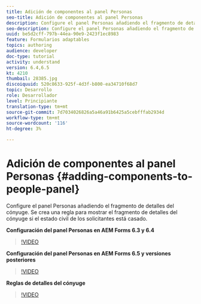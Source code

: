 ```yaml
---
title: Adición de componentes al panel Personas
seo-title: Adición de componentes al panel Personas
description: Configure el panel Personas añadiendo el fragmento de detalles del cónyuge. Se crea una regla para mostrar el fragmento de detalles del cónyuge si el estado civil de los solicitantes está casado.
seo-description: Configure el panel Personas añadiendo el fragmento de detalles del cónyuge. Se crea una regla para mostrar el fragmento de detalles del cónyuge si el estado civil de los solicitantes está casado.
uuid: be5d2cff-797b-44ea-90e9-2423f1ec8983
feature: Formularios adaptables
topics: authoring
audience: developer
doc-type: tutorial
activity: understand
version: 6.4,6.5
kt: 4210
thumbail: 28385.jpg
discoiquuid: 520c8633-925f-4d3f-b800-ea34710f68d7
topic: Desarrollo
role: Desarrollador
level: Principiante
translation-type: tm+mt
source-git-commit: 7d7034026826a5a46a91b6425a5cebfffab2934d
workflow-type: tm+mt
source-wordcount: '116'
ht-degree: 3%

---
```



# Adición de componentes al panel Personas {#adding-components-to-people-panel}

Configure el panel Personas añadiendo el fragmento de detalles del cónyuge. Se crea una regla para mostrar el fragmento de detalles del cónyuge si el estado civil de los solicitantes está casado.

**Configuración del panel Personas en AEM Forms 6.3 y 6.4**

>[!VIDEO](https://video.tv.adobe.com/v/22193?quality=9&learn=on)

**Configuración del panel Personas en AEM Forms 6.5 y versiones posteriores**

>[!VIDEO](https://video.tv.adobe.com/v/28385)

**Reglas de detalles del cónyuge**

>[!VIDEO](https://video.tv.adobe.com/v/22195?quality=9&learn=on)





